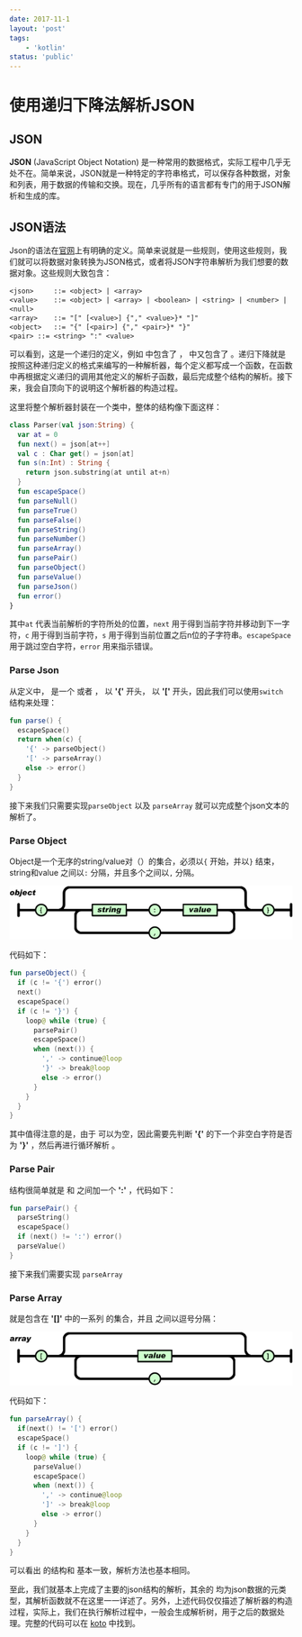 ```yaml
---
date: 2017-11-1
layout: 'post'
tags:
    - 'kotlin'
status: 'public'
---
```


# 使用递归下降法解析JSON

## JSON

**JSON** (JavaScript Object Notation) 是一种常用的数据格式，实际工程中几乎无处不在。简单来说，JSON就是一种特定的字符串格式，可以保存各种数据，对象和列表，用于数据的传输和交换。现在，几乎所有的语言都有专门的用于JSON解析和生成的库。

## JSON语法

Json的语法在[官网](http://www.json.org/)上有明确的定义。简单来说就是一些规则，使用这些规则，我们就可以将数据对象转换为JSON格式，或者将JSON字符串解析为我们想要的数据对象。这些规则大致包含：

```
<json>     ::= <object> | <array>
<value>    ::= <object> | <array> | <boolean> | <string> | <number> | <null>
<array>    ::= "[" [<value>] {"," <value>}* "]"
<object>   ::= "{" [<pair>] {"," <pair>}* "}"
<pair> ::= <string> ":" <value>
```

可以看到，这是一个递归的定义，例如 <array> 中包含了 <value> ，<value> 中又包含了 <array> 。递归下降就是按照这种递归定义的格式来编写的一种解析器，每个定义都写成一个函数，在函数中再根据定义递归的调用其他定义的解析子函数，最后完成整个结构的解析。接下来，我会自顶向下的说明这个解析器的构造过程。

这里将整个解析器封装在一个类中，整体的结构像下面这样：

```kotlin
class Parser(val json:String) {
  var at = 0
  fun next() = json[at++]
  val c : Char get() = json[at]
  fun s(n:Int) : String {
    return json.substring(at until at+n)
  }
  fun escapeSpace()
  fun parseNull()
  fun parseTrue()
  fun parseFalse()
  fun parseString()
  fun parseNumber()
  fun parseArray()
  fun parsePair()
  fun parseObject()
  fun parseValue()
  fun parseJson()
  fun error()
}
```

其中`at` 代表当前解析的字符所处的位置，`next` 用于得到当前字符并移动到下一字符，`c` 用于得到当前字符，`s` 用于得到当前位置之后n位的子字符串。`escapeSpace` 用于跳过空白字符，`error` 用来指示错误。

### Parse Json

从定义中，<json> 是一个 <object> 或者 <array>，<object> 以 **'{'** 开头，<value> 以 **'['** 开头，因此我们可以使用`switch` 结构来处理：

```kotlin
fun parse() {
  escapeSpace()
  return when(c) {
    '{' -> parseObject()
    '[' -> parseArray()
    else -> error()
  }
}
```

接下来我们只需要实现`parseObject` 以及 `parseArray` 就可以完成整个json文本的解析了。

### Parse Object

Object是一个无序的string/value对（<pair>）的集合，必须以`{` 开始，并以`}` 结束，string和value 之间以`:` 分隔，并且多个<pair>之间以`,` 分隔。

![img](/assets/img/object.gif)

代码如下：

```kotlin
fun parseObject() {
  if (c != '{') error()
  next()
  escapeSpace()
  if (c != '}') {
    loop@ while (true) {
      parsePair()
      escapeSpace()
      when (next()) {
        ',' -> continue@loop
        '}' -> break@loop
        else -> error()
      }
    }
  }
}
```

其中值得注意的是，由于 <object> 可以为空，因此需要先判断 **'{'** 的下一个非空白字符是否为 **'}'** ，然后再进行循环解析 <pair> 。

### Parse Pair

<pair> 结构很简单就是 <string> 和 <value> 之间加一个 **':'** ，代码如下：

```kotlin
fun parsePair() {
  parseString()
  escapeSpace()
  if (next() != ':') error()
  parseValue()
}
```

接下来我们需要实现 `parseArray`

### Parse Array

<array> 就是包含在 **'[]'** 中的一系列 <value> 的集合，并且 <value> 之间以逗号分隔：

![Parse String](/assets/img/array.gif)

代码如下：

```kotlin
fun parseArray() {
  if(next() != '[') error()
  escapeSpace()
  if (c != ']') {
    loop@ while (true) {
      parseValue()
      escapeSpace()
      when (next()) {
        ',' -> continue@loop
        ']' -> break@loop
        else -> error()
      }
    }
  }
}
```

可以看出 <array> 的结构和 <object> 基本一致，解析方法也基本相同。

至此，我们就基本上完成了主要的json结构的解析，其余的 <string> <number> <boolean> <null> 均为json数据的元类型，其解析函数就不在这里一一详述了。另外，上述代码仅仅描述了解析器的构造过程，实际上，我们在执行解析过程中，一般会生成解析树，用于之后的数据处理。完整的代码可以在 [koto](https://github.com/feiyanke/koto) 中找到。